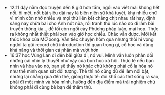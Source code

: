 - 12:11 dậy nằm đọc truyện đến 8 giờ hơn tắm, ngồi vào viết mãi không hết nổi. ôi mệt, nốt bài siêu dài này là biên niên sử khá tuyệt, khá nhiều chữ vì mình còn nhớ nhiều và mọi thứ liên kết chẳng chịt nhau rất hay, định sáng nay chữa bài cho Ánh nốt nữa, rồi tranh thủ lúc nào đó đi làm bài truyền thông kia... để tối còn ngồi cày Phương pháp luận, mai họp. Thực ra không nhất thiết phải xen vào giờ học chiều. Chắc vẫn được. Mới kết thúc khóa của MỞ xong. Vẫn tiếc chuyện hôm qua nhưng thôi hi vọng người ta gửi record chứ introduction thì quan trọng gì, cố học và dùng khả năng và thời gian cá nhân mà vượt hơn
- 16:37 học Vùng Lan đi đến bãi giữa đi, nó vui. Mình vẫn luôn phản đối những cái nhìn lý thuyết như vậy của bọn học xã hội. Thực tế nếu bạn nhìn và hòa vào nó, bạn sẽ thấy nó khác chứ không phải cố lạ hóa nó như thể mình quan sát đối tượng. Thế thì nó cũng đủ để làm nổi bật, nhưng lại chẳng quá đến thế, giống thực tế: đói khổ các thứ sống ra sao, phải đi một mình và hòa mình, hướng đến địa điểm mà trải nghiệm chứ không phải đi cùng bè bạn để thăm thú.